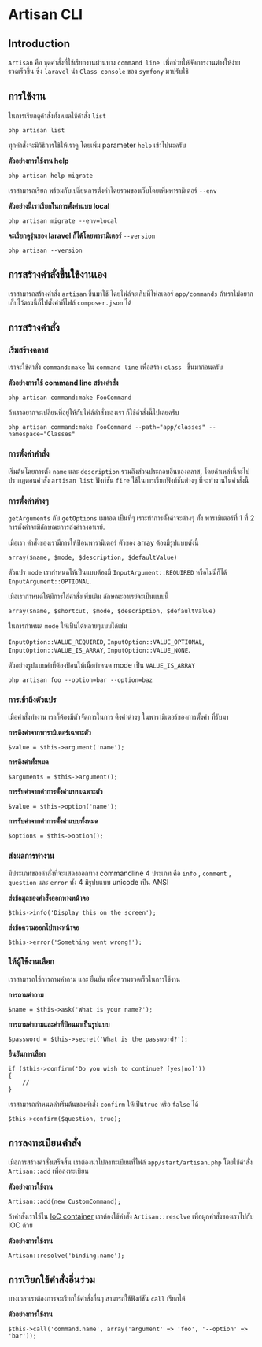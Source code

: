 # Artisan CLI


<a name="introduction"></a>
## Introduction

`Artisan` คือ ชุดคำสั่งที่ใช้เรียกงานผ่านทาง `command line `เพื่อช่วยให้จัดการงานต่างให้ง่าย รวดเร็วขึ้น ซึ่ง `laravel` นำ `Class console` ของ `symfony` มาปรับใช้ 

<a name="usage"></a>
## การใช้งาน

ในการเรียกดูคำสั่งทั้งหมดใช้คำสั่ง `list` 

	php artisan list

ทุกคำสั่งจะมีวิธีการใช้ให้เราดู  โดยเพิ่ม parameter `help` เข้าไปนะครับ

**ตัวอย่างการใช้งาน help**

	php artisan help migrate

เราสามารถเรียก พร้อมกับเปลี่ยนการตั้งค่าโดยรวมของเว็บโดยเพิ่มพารามิเตอร์ `--env` 

**ตัวอย่างนี้เราเรียกในการตั้งค่าแบบ local**

	php artisan migrate --env=local

**จะเรียกดูรุ่นของ laravel ก็ได้โดยพารามิเตอร์**  `--version`

	php artisan --version

## การสร้างคำสั่งขึ้นใช้งานเอง ##



เราสามารถสร้างคำสั่ง `artisan` ขึ้นมาใช้ โดยไฟล์จะเก็บที่โฟลเดอร์ `app/commands` ถ้าเราไม่อยากเก็บไว้ตรงนี้ก็ไปตั้งค่าที่ไฟล์  `composer.json` ได้

<a name="building-a-command"></a>
## การสร้างคำสั่ง

### เริ่มสร้างคลาส

เราจะใช้คำสั่ง `command:make` ใน `command line` เพื่อสร้าง `class ` ขึ้นมาก่อนครับ

**ตัวอย่างการใช้ command line สร้างคำสั่ง**

	php artisan command:make FooCommand

ถ้าเราอยากจะเปลี่ยนที่อยู่ให้กับไฟล์คำสั่งของเรา ก็ใช้คำสั่งนี้ไปเลยครับ

	php artisan command:make FooCommand --path="app/classes" --namespace="Classes"

### การตั้งค่าคำสั่ง

เริ่มต้นโดยการตั้ง `name` และ `description` รวมถึงส่วนประกอบอื่นของคลาส, โดยค่าเหล่านี้จะไปปรากฏตอนคำสั่ง `artisan list` 
ฟังก์ชัน  `fire` ใช้ในการเรียกฟังก์ชันต่างๆ ที่จะทำงานในคำสั่งนี้ 


### การตั้งค่าต่างๆ

 `getArguments` กับ `getOptions` เมทอด เป็นที่ๆ เราะทำการตั้งค่าจะต่างๆ ทั้ง พารามิเตอร์ที่ 1 ที่ 2 การตั้งค่าจะมีลักษณะการส่งค่าลงอาเรย์.

เมื่อเรา คำสั่งของเรามีการให้ป้อนพารามิเตอร์ ตัวของ array ต้องมีรูปแบบดังนี้

	array($name, $mode, $description, $defaultValue)

ตัวแปร `mode` เรากำหนดให้เป็นแบบต้องมี `InputArgument::REQUIRED`  หรือไม่มีก็ได้ `InputArgument::OPTIONAL`.

เมื่อเรากำหนดให้มีการใส่คำสั่งเพิ่มเติม ลักษณะอาเรย์จะเป็นแบบนี้

	array($name, $shortcut, $mode, $description, $defaultValue)

ในการกำหนด `mode` ให้เป็นได้หลายๆแบบได้เช่น

`InputOption::VALUE_REQUIRED`, `InputOption::VALUE_OPTIONAL`, `InputOption::VALUE_IS_ARRAY`, `InputOption::VALUE_NONE`.

 ตัวอย่างรูปแบบค่าที่ต้องป้อนให้เมื่อกำหนด mode เป็น `VALUE_IS_ARRAY`

	php artisan foo --option=bar --option=baz


### การเข้าถึงตัวแปร

เมื่อคำสั่งทำงาน เราก็ต้องมีตัวจัดการในการ ดึงค่าต่างๆ ในพารามิเตอร์ของการตั้งค่า ที่รับมา

**การดึงค่าจากพารามิเตอร์เฉพาะตัว**

	$value = $this->argument('name');

**การดึงค่าทั้งหมด**

	$arguments = $this->argument();

**การรับค่าจากค่าการตั้งค่าแบบเฉพาะตัว**

	$value = $this->option('name');

**การรับค่าจากค่าการตั้งค่าแบบทั้งหมด**

	$options = $this->option();

### ส่งผลการทำงาน

มีประเภทของคำสั่งที่จะแสดงออกทาง commandline 4 ประเภท คือ `info` , `comment` , `question` และ `error` ทั้ง 4 มีรูปบแบบ unicode เป็น ANSI 

**ส่งข้อมูลของคำสั่งออกทางหน้าจอ**

	$this->info('Display this on the screen');

**ส่งข้อความออกไปทางหน้าจอ**

	$this->error('Something went wrong!');

### ให้ผู้ใช้งานเลือก

เราสามารถใช้การถามคำถาม และ ยืนยัน เพื่อความรวดเร็วในการใช้งาน

**การถามคำถาม**

	$name = $this->ask('What is your name?');

**การถามคำถามและค่าที่ป้อนมาเป็นรูปแบบ**

	$password = $this->secret('What is the password?');

**ยืนยันการเลือก**

	if ($this->confirm('Do you wish to continue? [yes|no]'))
	{
		//
	}

เราสามารถกำหนดค่าเริ่มต้นของคำสั่ง `confirm` ให้เป็น`true` หรือ `false` ได้

	$this->confirm($question, true);

<a name="registering-commands"></a>
## การลงทะเบียนคำสั่ง

เมื่อการสร้างคำสั่งเสร็จสิ้น เราต้องนำไปลงทะเบียนที่ไฟล์ `app/start/artisan.php`  โดยใช้คำสั่ง `Artisan::add` เพื่อลงทะเบียน

**ตัวอย่างการใช้งาน**

	Artisan::add(new CustomCommand);

ถ้าคำสั่งเราใช้ใน [IoC container](/docs/ioc)  เราต้องใช้คำสั่ง `Artisan::resolve` เพื่อผูกคำสั่งของเราไปกับ IOC ด้วย

**ตัวอย่างการใช้งาน**

	Artisan::resolve('binding.name');

<a name="calling-other-commands"></a>
## การเรียกใช้คำสั่งอื่นร่วม

บางเวลาเราต้องการจะเรียกใช้คำสั่งอื่นๆ สามารถใช้ฟังก์ชัน `call` เรียกได้

**ตัวอย่างการใช้งาน**

	$this->call('command.name', array('argument' => 'foo', '--option' => 'bar'));

